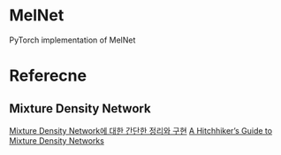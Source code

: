 # MelNet
PyTorch implementation of MelNet

# Referecne
## Mixture Density Network
[Mixture Density Network에 대한 간단한 정리와 구현](https://kangbk0120.github.io/articles/2018-05/MDN)
[A Hitchhiker’s Guide to Mixture Density Networks](https://towardsdatascience.com/a-hitchhikers-guide-to-mixture-density-networks-76b435826cca)
